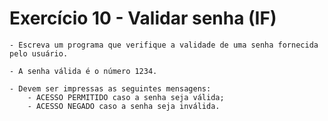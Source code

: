 # Exercício 10 - Validar senha (IF)

    - Escreva um programa que verifique a validade de uma senha fornecida pelo usuário. 
    
    - A senha válida é o número 1234. 
    
    - Devem ser impressas as seguintes mensagens: 
        - ACESSO PERMITIDO caso a senha seja válida;
        - ACESSO NEGADO caso a senha seja inválida.